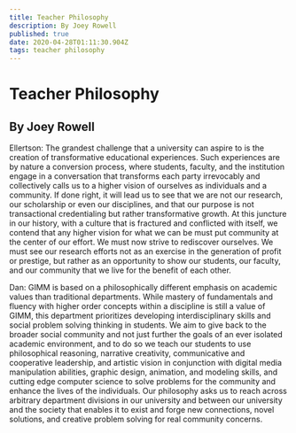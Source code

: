```yaml
---
title: Teacher Philosophy
description: By Joey Rowell
published: true
date: 2020-04-28T01:11:30.904Z
tags: teacher philosophy
---
```


# Teacher Philosophy
## By Joey Rowell
Ellertson:
The grandest challenge that a university can aspire to is the creation of transformative educational experiences.  Such experiences are by nature a conversion process, where students, faculty, and the institution engage in a conversation that transforms each party irrevocably and collectively calls us to a higher vision of ourselves as individuals and a community.  If done right, it will lead us to see that we are not our research, our scholarship or even our disciplines, and that our purpose is not transactional credentialing but rather transformative growth.  At this juncture in our history, with a culture that is fractured and conflicted with itself, we contend that any higher vision for what we can be must put community at the center of our effort.  We must now strive to rediscover ourselves. We must see our research efforts not as an exercise in the generation of profit or prestige, but rather as an opportunity to show our students, our faculty, and our community that we live for the benefit of each other.

Dan:
GIMM is based on a philosophically different emphasis on academic values than traditional departments.  While mastery of fundamentals and fluency with higher order concepts within a discipline is still a value of GIMM, this department prioritizes developing interdisciplinary skills and social problem solving thinking in students.  We aim to give back to the broader social community and not just further the goals of an ever isolated academic environment, and to do so we teach our students to use philosophical reasoning, narrative creativity, communicative and cooperative leadership, and artistic vision in conjunction with digital media manipulation abilities, graphic design, animation, and modeling skills, and cutting edge computer science to solve problems for the community and enhance the lives of the individuals.  Our philosophy asks us to reach across arbitrary department divisions in our university and between our university and the society that enables it to exist and forge new connections, novel solutions, and creative problem solving for real community concerns.
